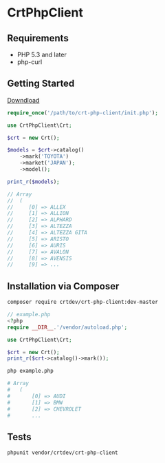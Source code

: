 CrtPhpClient
============

Requirements
------------

 * PHP 5.3 and later
 * php-curl

Getting Started
---------------

[Downdload](https://github.com/CrtDev/CrtPhpClient/archive/master.zip)

```php
require_once('/path/to/crt-php-client/init.php');

use CrtPhpClient\Crt;

$crt = new Crt();

$models = $crt->catalog()
    ->mark('TOYOTA')
    ->market('JAPAN');
    ->model();

print_r($models);

// Array
//  (
//     [0] => ALLEX
//     [1] => ALLION
//     [2] => ALPHARD
//     [3] => ALTEZZA
//     [4] => ALTEZZA GITA
//     [5] => ARISTO
//     [6] => AURIS
//     [7] => AVALON
//     [8] => AVENSIS
//     [9] => ...
```

Installation via Composer
-------------------------

```bash
composer require crtdev/crt-php-client:dev-master
```

```php
// example.php
<?php
require __DIR__.'/vendor/autoload.php';

use CrtPhpClient\Crt;

$crt = new Crt();
print_r($crt->catalog()->mark());
```

```bash
php example.php

# Array
#   (
#       [0] => AUDI
#       [1] => BMW
#       [2] => CHEVROLET
#       ...
```

Tests
-----

```bash
phpunit vendor/crtdev/crt-php-client
```